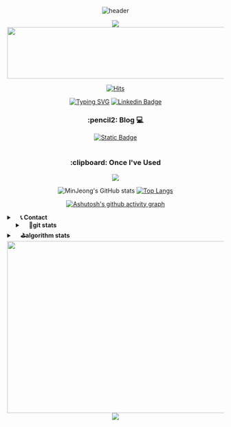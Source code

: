 <div align="center"> 

![header](https://capsule-render.vercel.app/api?type=waving&color=ffd500&height=150&section=header&text=MinJeong💭&fontColor=403d39&fontSize=40&animation=fadeIn&fontAlignY=30)

<a href="https://git.io/typing-svg">
    <img src="https://readme-typing-svg.demolab.com?font=Montserrat&weight=500&size=18&duration=4000&pause=1000&color=F7A743&center=true&vCenter=true&width=500&lines=Welcome+to+my+GitHub!;Always+learning+new+things;Let's+build+amazing+projects!;Follow+me+for+more!">
</a>

<!-- 펫 -->

<a href="https://www.gitanimals.org/en_US?utm_medium=image&utm_source=Mingguriguri&utm_content=line">
  <img
    src="https://render.gitanimals.org/lines/Mingguriguri?pet-id=671282203269021010"
    width="1000"
    height="120"
  />
</a>


<!-- TODO 
<!--About Me
🏫 I'm studying at Konkuk Univ. CSE 2022.03 - ing


EXPERIENCE
Depromeet 14th Server 2023.11 - 2024.02
10th 9oormthon in JEJU Server 2024.05
Yapp 25th Server 2024.11 - 2025.03

Awards
Depromeet 14th 프로젝트 대상 2024.02.17
10th 9oormthon in JEJU 프로젝트 우수상 (구름 기업상) 2024.05.24-->

  
[![Hits](https://hits.seeyoufarm.com/api/count/incr/badge.svg?url=https%3A%2F%2Fgithub.com%2FMingguriguri&count_bg=%23FFCF00&title_bg=%23555555&icon=github.svg&icon_color=%23FFFFFF&title=GITHUB&edge_flat=false)](https://hits.seeyoufarm.com)

<a href="https://git.io/typing-svg"><img src="https://readme-typing-svg.demolab.com?font=Montserrat&weight=500&size=15&duration=1000&pause=5000&color=0A66C2&center=true&vCenter=true&random=false&width=100&height=20&lines=Follow+me!" alt="Typing SVG" /></a>
 [![Linkedin Badge](https://img.shields.io/badge/-LinkedIn-blue?style=flat-square&logo=Linkedin&logoColor=white&link=https://www.linkedin.com/in/seong-yun-byeon-8183a8113/)](https://www.linkedin.com/in/%EB%AF%BC%EC%A0%95-%EA%B9%80-11b157299/)

<h3>:pencil2: Blog 💻</h3> 
<div>
 <a href="https://minjeong.oopy.io/">
      <img alt="Static Badge" src="https://img.shields.io/badge/minjeong's_blog-green%3Fstyle%3Dflat">
 </a>
</div><br>

<h3> :clipboard: Once I've Used</h3>
<p align="center">
  <a href="https://skillicons.dev">
    <img src="https://skillicons.dev/icons?i=py,django,java,spring,vscode,eclipse,aws,mysql,redis,sqlite,figma,notion,docker,git,flutter&theme=light&perline=6">
  </a>
</p>

 
 <!--([뱃지 커스텀 사이트 : https://shields.io/category/coverage](https://simpleicons.org/))-->

![MinJeong's GitHub stats](https://github-readme-stats.vercel.app/api?username=Mingguriguri&show_icons=true&hide=contribs&theme=buefy&count_private=true&line_height=24)
[![Top Langs](https://github-readme-stats.vercel.app/api/top-langs/?username=Mingguriguri&layout=compact&theme=buefy)](https://github.com/anuraghazra/github-readme-stats)

[![Ashutosh's github activity graph](https://github-readme-activity-graph.vercel.app/graph?username=Mingguriguri&theme=rogue&bg_color=ffffff&color=765BD9&line=8973D9&point=2b3137&area=true&hide_border=true)](https://github.com/ashutosh00710/github-readme-activity-graph)

<details align="left">
	<summary>&nbsp;&nbsp;&nbsp;&nbsp;<b>📞 Contact </b></summary><br>
	<div>
	 <a href="mailto:merrong925@gachon.ac.kr">
	  <img src="https://img.shields.io/badge/gmail-EA4335?style=for-the-badge&logo=gmail&logoColor=white">
	 </a> 
		<merrong925@gachon.ac.kr/>
	</div>
</details>
<details align="left" style="margin-left:20px">
	<summary>&nbsp;&nbsp;&nbsp;&nbsp;<b>🌱git stats</b></summary><br>
	
	
![MinJeong's GitHub stats](https://github-readme-stats.vercel.app/api?username=Mingguriguri&show_icons=true&hide=contribs&theme=buefy&count_private=true&line_height=24)

[![Top Langs](https://github-readme-stats.vercel.app/api/top-langs/?username=Mingguriguri&layout=compact&theme=buefy)](https://github.com/anuraghazra/github-readme-stats)

</details>

<details align="left">
	<summary>&nbsp;&nbsp;&nbsp;&nbsp;<b>⛳algorithm stats</b></summary><br>
	
[![Solved.ac
프로필](http://mazassumnida.wtf/api/v2/generate_badge?boj=merrong925)](https://solved.ac/merrong925)
<img src="https://leetcard.jacoblin.cool/minggu_123?theme=light&font=ABeeZee" width="420">

</details>


<!-- 농장 -->
<a href="https://www.gitanimals.org/en_US?utm_medium=image&utm_source=Mingguriguri&utm_content=farm">
<img
  src="https://render.gitanimals.org/farms/Mingguriguri"
  width="600"
  height="400"
/>
</a>

<img src="https://capsule-render.vercel.app/api?type=waving&color=ffd500&height=100&section=footer" />
